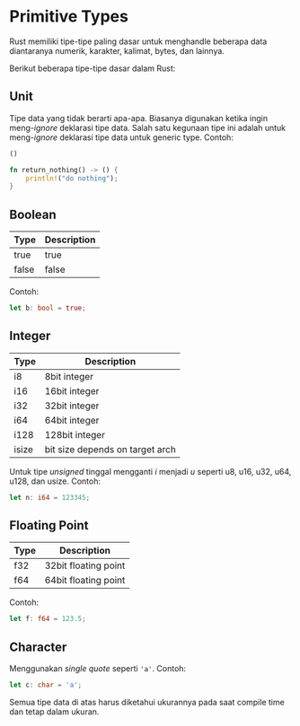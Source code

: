 # Primitive Types #

Rust memiliki tipe-tipe paling dasar untuk menghandle beberapa data diantaranya numerik, karakter, kalimat, bytes, dan lainnya.

Berikut beberapa tipe-tipe dasar dalam Rust:

## Unit ##
Tipe data yang tidak berarti apa-apa. Biasanya digunakan ketika ingin meng-*ignore* deklarasi tipe data. 
Salah satu kegunaan tipe ini adalah untuk meng-*ignore* deklarasi tipe data untuk generic type.
Contoh:
```rust
()

fn return_nothing() -> () {
    println!("do nothing");
}
```

## Boolean ##
| Type     | Description |
| -------- | ------------|
| true     | true        |
| false    | false       |

Contoh:
```rust
let b: bool = true;
```

## Integer ##
| Type        | Description                     |
| ----------- | ------------------------------- |                    
|  i8         |  8bit integer                   |
|  i16        |  16bit integer                  |
|  i32        |  32bit integer                  | 
|  i64        |  64bit integer                  |
|  i128       |  128bit integer                 |
|  isize      |  bit size depends on target arch|

Untuk tipe *unsigned* tinggal mengganti *i* menjadi *u* seperti u8, u16, u32, u64, u128, dan usize.
Contoh:
```rust
let n: i64 = 123345;
```

## Floating Point ##
| Type      | Description           |
| --------- | ----------------------|
| f32       |  32bit floating point |
| f64       |  64bit floating point |

Contoh:
```rust
let f: f64 = 123.5;
```

## Character ##
Menggunakan *single quote* seperti `'a'`.
Contoh:
```rust
let c: char = 'a';
```

Semua tipe data di atas harus diketahui ukurannya pada saat compile time dan tetap dalam ukuran.